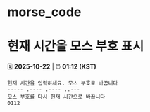 # morse_code
# 현재 시간을 모스 부호 표시
<!-- MORSE_TIME_START -->
🗓️ **2025-10-22** | ⏰ **01:12 (KST)**

```
현재 시간을 입력하세요. 모스 부호로 바꿉니다
----- .---- .---- ..---
모스 부호를 다시 현재 시간으로 바꿉니다
0112
```
<!-- MORSE_TIME_END -->
